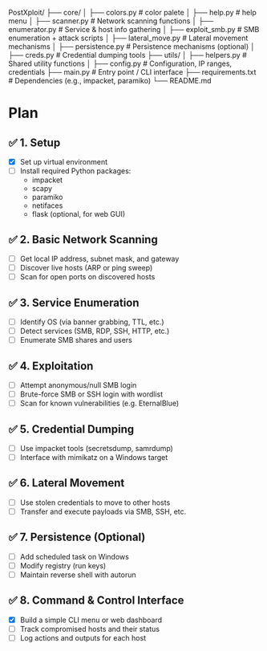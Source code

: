 PostXploit/
├── core/
│   ├── colors.py            # color palete
│   ├── help.py              # help menu
│   ├── scanner.py           # Network scanning functions
│   ├── enumerator.py        # Service & host info gathering
│   ├── exploit_smb.py       # SMB enumeration + attack scripts
│   ├── lateral_move.py      # Lateral movement mechanisms
│   ├── persistence.py       # Persistence mechanisms (optional)
│   ├── creds.py             # Credential dumping tools
├── utils/
│   ├── helpers.py           # Shared utility functions
│   ├── config.py            # Configuration, IP ranges, credentials
├── main.py                  # Entry point / CLI interface
├── requirements.txt         # Dependencies (e.g., impacket, paramiko)
└── README.md


# Plan

## ✅ 1. Setup
- [x] Set up virtual environment
- [ ] Install required Python packages:
  - impacket
  - scapy
  - paramiko
  - netifaces
  - flask (optional, for web GUI)

## ✅ 2. Basic Network Scanning
- [ ] Get local IP address, subnet mask, and gateway
- [ ] Discover live hosts (ARP or ping sweep)
- [ ] Scan for open ports on discovered hosts

## ✅ 3. Service Enumeration
- [ ] Identify OS (via banner grabbing, TTL, etc.)
- [ ] Detect services (SMB, RDP, SSH, HTTP, etc.)
- [ ] Enumerate SMB shares and users

## ✅ 4. Exploitation
- [ ] Attempt anonymous/null SMB login
- [ ] Brute-force SMB or SSH login with wordlist
- [ ] Scan for known vulnerabilities (e.g. EternalBlue)

## ✅ 5. Credential Dumping
- [ ] Use impacket tools (secretsdump, samrdump)
- [ ] Interface with mimikatz on a Windows target

## ✅ 6. Lateral Movement
- [ ] Use stolen credentials to move to other hosts
- [ ] Transfer and execute payloads via SMB, SSH, etc.

## ✅ 7. Persistence (Optional)
- [ ] Add scheduled task on Windows
- [ ] Modify registry (run keys)
- [ ] Maintain reverse shell with autorun

## ✅ 8. Command & Control Interface
- [x] Build a simple CLI menu or web dashboard
- [ ] Track compromised hosts and their status
- [ ] Log actions and outputs for each host
